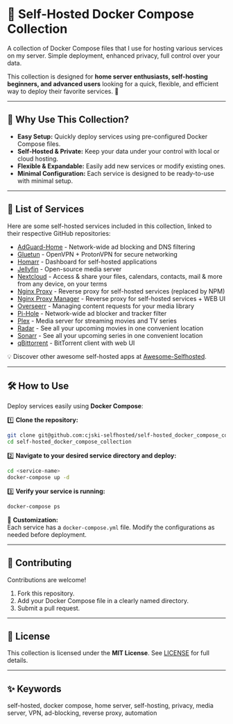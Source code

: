 # 🐳 Self-Hosted Docker Compose Collection

A collection of Docker Compose files that I use for hosting various services on my server. Simple deployment, enhanced privacy, full control over your data.

This collection is designed for **home server enthusiasts, self-hosting beginners, and advanced users** looking for a quick, flexible, and efficient way to deploy their favorite services. 🚀

---

## 🚀 Why Use This Collection?

- **Easy Setup:** Quickly deploy services using pre-configured Docker Compose files.
- **Self-Hosted & Private:** Keep your data under your control with local or cloud hosting.
- **Flexible & Expandable:** Easily add new services or modify existing ones.
- **Minimal Configuration:** Each service is designed to be ready-to-use with minimal setup.

---

## 📜 List of Services

Here are some self-hosted services included in this collection, linked to their respective GitHub repositories:

* [AdGuard-Home](https://github.com/AdguardTeam/AdGuardHome) - Network-wide ad blocking and DNS filtering
* [Gluetun](https://github.com/qdm12/gluetun) - OpenVPN + ProtonVPN for secure networking
* [Homarr](https://github.com/homarr-labs/homarr) - Dashboard for self-hosted applications
* [Jellyfin](https://github.com/jellyfin/jellyfin) - Open-source media server
* [Nextcloud](https://github.com/nextcloud/docker) - Access & share your files, calendars, contacts, mail & more from any device, on your terms
* [Nginx Proxy](https://github.com/nginx-proxy/nginx-proxy) - Reverse proxy for self-hosted services (replaced by NPM)
* [Nginx Proxy Manager](https://github.com/NginxProxyManager/nginx-proxy-manager) - Reverse proxy for self-hosted services + WEB UI
* [Overseerr](https://github.com/linuxserver/docker-overseerr) - Managing content requests for your media library
* [Pi-Hole](https://github.com/pi-hole/pi-hole) - Network-wide ad blocker and tracker filter
* [Plex](https://github.com/linuxserver/docker-plex) - Media server for streaming movies and TV series
* [Radar](https://github.com/linuxserver/docker-radarr) - See all your upcoming movies in one convenient location
* [Sonarr](https://github.com/linuxserver/docker-sonarr) - See all your upcoming series in one convenient location
* [qBittorrent](https://github.com/linuxserver/docker-qbittorrent) - BitTorrent client with web UI

💡 Discover other awesome self-hosted apps at [Awesome-Selfhosted](https://github.com/awesome-selfhosted/awesome-selfhosted).

---

## 🛠 How to Use

Deploy services easily using **Docker Compose**:

1️⃣ **Clone the repository:**

```bash
git clone git@github.com:cjski-selfhosted/self-hosted_docker_compose_collection.git
cd self-hosted_docker_compose_collection
```

2️⃣ **Navigate to your desired service directory and deploy:**

```bash
cd <service-name>
docker-compose up -d
```

3️⃣ **Verify your service is running:**

```bash
docker-compose ps
```

🔧 **Customization:**  
Each service has a `docker-compose.yml` file. Modify the configurations as needed before deployment.

---

## 🤝 Contributing

Contributions are welcome!

1. Fork this repository.
2. Add your Docker Compose file in a clearly named directory.
3. Submit a pull request.

---

## 📄 License

This collection is licensed under the **MIT License**. See [LICENSE](LICENSE) for full details.

---

## ✨ Keywords 

self-hosted, docker compose, home server, self-hosting, privacy, media server, VPN, ad-blocking, reverse proxy, automation